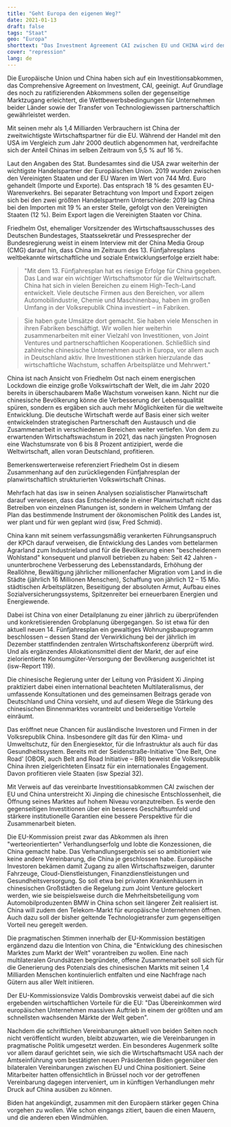 ```yaml
---
title: "Geht Europa den eigenen Weg?"
date: 2021-01-13
draft: false
tags: "Staat"
geo: "Europa"
shorttext: "Das Investment Agreement CAI zwischen EU und CHINA wird den USA gefallen? Wenn der Wind stärker weht, bauen die einen Mauern, die anderen Windmühlen!"
cover: "repression"
lang: de
---
```


Die Europäische Union und China haben sich auf ein Investitionsabkommen, das Comprehensive Agreement on Investment, CAI, geeinigt. Auf Grundlage des noch zu ratifizierenden Abkommens sollen der gegenseitige Marktzugang erleichtert, die Wettbewerbsbedingungen für Unternehmen beider Länder sowie der Transfer von Technologiewissen partnerschaftlich gewährleistet werden.

Mit seinen mehr als 1,4 Milliarden Verbrauchern ist China der zweitwichtigste Wirtschaftspartner für die EU. Während der Handel mit den USA im Vergleich zum Jahr 2000 deutlich abgenommen hat, verdreifachte sich der Anteil Chinas im selben Zeitraum von 5,5 % auf 16 %.

Laut den Angaben des Stat. Bundesamtes sind die USA zwar weiterhin der wichtigste Handelspartner der Europäischen Union. 2019 wurden zwischen den Vereinigten Staaten und der EU Waren im Wert von 744 Mrd. Euro gehandelt (Importe und Exporte). Das entsprach 18 % des gesamten EU-Warenverkehrs. Bei separater Betrachtung von Import und Export zeigen sich bei den zwei größten Handelspartnern Unterschiede: 2019 lag China bei den Importen mit 19 % an erster Stelle, gefolgt von den Vereinigten Staaten (12 %). Beim Export lagen die Vereinigten Staaten vor China.

Friedhelm Ost, ehemaliger Vorsitzender des Wirtschaftsausschusses des Deutschen Bundestages, Staatssekretär und Pressesprecher der Bundesregierung weist in einem Interview mit der China Media Group (CMG) darauf hin, dass China im Zeitraum des 13. Fünfjahresplans weltbekannte wirtschaftliche und soziale Entwicklungserfolge erzielt habe:

> "Mit dem 13. Fünfjahresplan hat es riesige Erfolge für China gegeben. Das Land war ein wichtiger Wirtschaftsmotor für die Weltwirtschaft. China hat sich in vielen Bereichen zu einem High-Tech-Land entwickelt. Viele deutsche Firmen aus den Bereichen, vor allem Automobilindustrie, Chemie und Maschinenbau, haben im großen Umfang in der Volksrepublik China investiert – in Fabriken.

> Sie haben gute Umsätze dort gemacht. Sie haben viele Menschen in ihren Fabriken beschäftigt. Wir wollen hier weiterhin zusammenarbeiten mit einer Vielzahl von Investitionen, von Joint Ventures und partnerschaftlichen Kooperationen. Schließlich sind zahlreiche chinesische Unternehmen auch in Europa, vor allem auch in Deutschland aktiv. Ihre Investitionen stärken hierzulande das wirtschaftliche Wachstum, schaffen Arbeitsplätze und Mehrwert."

China ist nach Ansicht von Friedhelm Ost nach einem energischen Lockdown die einzige große Volkswirtschaft der Welt, die im Jahr 2020 bereits in überschaubarem Maße Wachstum vorweisen kann. Nicht nur die chinesische Bevölkerung könne die Verbesserung der Lebensqualität spüren, sondern es ergäben sich auch mehr Möglichkeiten für die weltweite Entwicklung. Die deutsche Wirtschaft werde auf Basis einer sich weiter entwickelnden strategischen Partnerschaft den Austausch und die Zusammenarbeit in verschiedenen Bereichen weiter vertiefen. Von dem zu erwartenden Wirtschaftswachstum in 2021, das nach jüngsten Prognosen eine Wachstumsrate von 6 bis 8 Prozent antizipiert, werde die Weltwirtschaft, allen voran Deutschland, profitieren.

Bemerkenswerterweise referenziert Friedhelm Ost in diesem Zusammenhang auf den zurückliegenden Fünfjahresplan der planwirtschaftlich strukturierten Volkswirtschaft Chinas.

Mehrfach hat das isw in seinen Analysen sozialistischer Planwirtschaft darauf verwiesen, dass das Entscheidende in einer Planwirtschaft nicht das Betreiben von einzelnen Planungen ist, sondern in welchem Umfang der Plan das bestimmende Instrument der ökonomischen Politik des Landes ist, wer plant und für wen geplant wird (isw, Fred Schmid).

China kann mit seinem verfassungsmäßig verankerten Führungsanspruch der KPCh darauf verweisen, die Entwicklung des Landes vom bettelarmen Agrarland zum Industrieland und für die Bevölkerung einen "bescheidenem Wohlstand" konsequent und planvoll betrieben zu haben: Seit 42 Jahren - ununterbrochene Verbesserung des Lebensstandards, Erhöhung der Reallöhne, Bewältigung jährlicher millionenfacher Migration vom Land in die Städte (jährlich 16 Millionen Menschen), Schaffung von jährlich 12 – 15 Mio. städtischen Arbeitsplätzen, Beseitigung der absoluten Armut, Aufbau eines Sozialversicherungssystems, Spitzenreiter bei erneuerbaren Energien und Energiewende.

Dabei ist China von einer Detailplanung zu einer jährlich zu überprüfenden und konkretisierenden Grobplanung übergegangen. So ist etwa für den aktuell neuen 14. Fünfjahresplan ein gewaltiges Wohnungsbauprogramm beschlossen – dessen Stand der Verwirklichung bei der jährlich im Dezember stattfindenden zentralen Wirtschaftskonferenz überprüft wird. Und als ergänzendes Allokationsmittel dient der Markt, der auf eine zielorientierte Konsumgüter-Versorgung der Bevölkerung ausgerichtet ist (isw-Report 119).

Die chinesische Regierung unter der Leitung von Präsident Xi Jinping praktiziert dabei einen international beachteten Multilateralismus, der umfassende Konsultationen und des gemeinsamen Beitrags gerade von Deutschland und China vorsieht, und auf diesem Wege die Stärkung des chinesischen Binnenmarktes vorantreibt und beiderseitige Vorteile einräumt.

Das eröffnet neue Chancen für ausländische Investoren und Firmen in der Volksrepublik China. Insbesondere gilt das für den Klima- und Umweltschutz, für den Energiesektor, für die Infrastruktur als auch für das Gesundheitssystem. Bereits mit der Seidenstraße-Initiative 'One Belt, One Road' [OBOR, auch Belt and Road Initiative – BRI) beweist die Volksrepublik China ihren zielgerichteten Einsatz für ein internationales Engagement. Davon profitieren viele Staaten (isw Spezial 32).

Mit Verweis auf das vereinbarte Investitionsabkommen CAI zwischen der EU und China unterstreicht Xi Jinping die chinesische Entschlossenheit, die Öffnung seines Marktes auf hohem Niveau voranzutreiben. Es werde den gegenseitigen Investitionen über ein besseres Geschäftsumfeld und stärkere institutionelle Garantien eine bessere Perspektive für die Zusammenarbeit bieten.

Die EU-Kommission preist zwar das Abkommen als ihren "werteorientierten" Verhandlungserfolg und lobte die Konzessionen, die China gemacht habe. Das Verhandlungsergebnis sei so ambitioniert wie keine andere Vereinbarung, die China je geschlossen habe. Europäische Investoren bekämen damit Zugang zu allen Wirtschaftszweigen, darunter Fahrzeuge, Cloud-Dienstleistungen, Finanzdienstleistungen und Gesundheitsversorgung. So soll etwa bei privaten Krankenhäusern in chinesischen Großstädten die Regelung zum Joint Venture gelockert werden, wie sie beispielsweise durch die Mehrheitsbeteiligung vom Automobilproduzenten BMW in China schon seit längerer Zeit realisiert ist. China will zudem den Telekom-Markt für europäische Unternehmen öffnen. Auch dazu soll der bisher geltende Technologietransfer zum gegenseitigen Vorteil neu geregelt werden.

Die pragmatischen Stimmen innerhalb der EU-Kommission bestätigen ergänzend dazu die Intention von China, die "Entwicklung des chinesischen Marktes zum Markt der Welt" vorantreiben zu wollen. Eine nach multilateralen Grundsätzen begründete, offene Zusammenarbeit soll sich für die Generierung des Potenzials des chinesischen Markts mit seinen 1,4 Milliarden Menschen kontinuierlich entfalten und eine Nachfrage nach Gütern aus aller Welt initiieren.

Der EU-Kommissionsvize Valdis Dombrovskis verweist dabei auf die sich ergebenden wirtschaftlichen Vorteile für die EU: "Das Übereinkommen wird europäischen Unternehmen massiven Auftrieb in einem der größten und am schnellsten wachsenden Märkte der Welt geben".

Nachdem die schriftlichen Vereinbarungen aktuell von beiden Seiten noch nicht veröffentlicht wurden, bleibt abzuwarten, wie die Vereinbarungen in pragmatische Politik umgesetzt werden. Ein besonderes Augenmerk sollte vor allem darauf gerichtet sein, wie sich die Wirtschaftsmacht USA nach der Amtseinführung vom bestätigten neuen Präsidenten Biden gegenüber den bilateralen Vereinbarungen zwischen EU und China positioniert. Seine Mitarbeiter hatten offensichtlich in Brüssel noch vor der getroffenen Vereinbarung dagegen interveniert, um in künftigen Verhandlungen mehr Druck auf China ausüben zu können.

Biden hat angekündigt, zusammen mit den Europäern stärker gegen China vorgehen zu wollen. Wie schon eingangs zitiert, bauen die einen Mauern, und die anderen eben Windmühlen.
